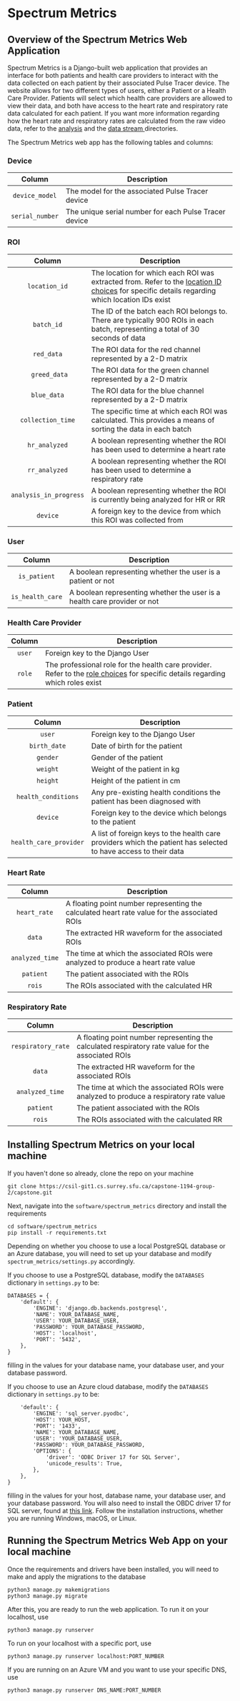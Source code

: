 # Spectrum Metrics
## Overview of the Spectrum Metrics Web Application
Spectrum Metrics is a Django-built web application that provides an interface for both patients and health care providers to interact with the data collected on each patient by their associated Pulse Tracer device. The website allows for two different types of users, either a Patient or a Health Care Provider. Patients will select which health care providers are allowed to view their data, and both have access to the heart rate and respiratory rate data calculated for each patient. If you want more information regarding how the heart rate and respiratory rates are calculated from the raw video data, refer to the [analysis](https://csil-git1.cs.surrey.sfu.ca/capstone-1194-group-2/capstone/tree/master/software/analysis) and the [data stream ](https://csil-git1.cs.surrey.sfu.ca/capstone-1194-group-2/capstone/tree/master/software/data_stream) directories.

The Spectrum Metrics web app has the following tables and columns:

### Device
| Column | Description |
| :----: | ----------- |
| `device_model` | The model for the associated Pulse Tracer device |
| `serial_number` | The unique serial number for each Pulse Tracer device |

### ROI
| Column | Description |
| :----: | ----------- |
| `location_id` | The location for which each ROI was extracted from. Refer to the [location ID choices](https://csil-git1.cs.surrey.sfu.ca/capstone-1194-group-2/capstone/blob/master/software/spectrum_metrics/pulse_tracer/models.py#L26) for specific details regarding which location IDs exist |
| `batch_id` | The ID of the batch each ROI belongs to. There are typically 900 ROIs in each batch, representing a total of 30 seconds of data |
| `red_data` | The ROI data for the red channel represented by a 2-D matrix |
| ` greed_data` | The ROI data for the green channel represented by a 2-D matrix |
| `blue_data` | The ROI data for the blue channel represented by a 2-D matrix |
| `collection_time` | The specific time at which each ROI was calculated. This provides a means of sorting the data in each batch |
| `hr_analyzed` | A boolean representing whether the ROI has been used to determine a heart rate |
| `rr_analyzed` | A boolean representing whether the ROI has been used to determine a respiratory rate |
| `analysis_in_progress` | A boolean representing whether the ROI is currently being analyzed for HR or RR |
| `device` | A foreign key to the device from which this ROI was collected from |

### User
| Column | Description |
| :----: | ----------- |
| `is_patient` | A boolean representing whether the user is a patient or not |
| `is_health_care` | A boolean representing whether the user is a health care provider or not |

### Health Care Provider
| Column | Description |
| :----: | ----------- |
| `user` | Foreign key to the Django User |
| `role` | The professional role for the health care provider. Refer to the [role choices](https://csil-git1.cs.surrey.sfu.ca/capstone-1194-group-2/capstone/blob/master/software/spectrum_metrics/pulse_tracer/models.py#L158) for specific details regarding which roles exist |

### Patient
| Column | Description |
| :----: | ----------- |
| `user`| Foreign key to the Django User |
| `birth_date` | Date of birth for the patient |
| `gender` | Gender of the patient |
| `weight` | Weight of the patient in kg |
| `height` | Height of the patient in cm |
|`health_conditions` | Any pre-existing health conditions the patient has been diagnosed with |
| `device` | Foreign key to the device which belongs to the patient |
| `health_care_provider` | A list of foreign keys to the health care providers which the patient has selected to have access to their data |

### Heart Rate
| Column | Description |
| :----: | ----------- |
| `heart_rate` | A floating point number representing the calculated heart rate value for the associated ROIs |
| `data` | The extracted HR waveform for the associated ROIs |
| `analyzed_time` | The time at which the associated ROIs were analyzed to produce a heart rate value |
| `patient` | The patient associated with the ROIs |
| `rois` | The ROIs associated with the calculated HR |

### Respiratory Rate
| Column | Description |
| :----: | ----------- |
| `respiratory_rate` | A floating point number representing the calculated respiratory rate value for the associated ROIs |
| `data` | The extracted HR waveform for the associated ROIs |
| `analyzed_time` | The time at which the associated ROIs were analyzed to produce a respiratory rate value |
| `patient` | The patient associated with the ROIs |
| `rois` | The ROIs associated with the calculated RR |


## Installing Spectrum Metrics on your local machine
If you haven't done so already, clone the repo on your machine 
```
git clone https://csil-git1.cs.surrey.sfu.ca/capstone-1194-group-2/capstone.git
```

Next, navigate into the `software/spectrum_metrics` directory and install the requirements
```
cd software/spectrum_metrics
pip install -r requirements.txt
```

Depending on whether you choose to use a local PostgreSQL database or an Azure database, you will need to set up your database and modify `spectrum_metrics/settings.py` accordingly. 

If you choose to use a PostgreSQL database, modify the `DATABASES` dictionary in `settings.py` to be:
```
DATABASES = {
    'default': {
        'ENGINE': 'django.db.backends.postgresql',
        'NAME': YOUR_DATABASE_NAME,
        'USER': YOUR_DATABASE_USER,
        'PASSWORD': YOUR_DATABASE_PASSWORD,
        'HOST': 'localhost',
        'PORT': '5432',
    },
}
```
filling in the values for your database name, your database user, and your database password. 

If you choose to use an Azure cloud database, modify the `DATABASES` dictionary in `settings.py` to be:
```DATABASES = {
    'default': {
        'ENGINE': 'sql_server.pyodbc',
        'HOST': YOUR_HOST,
        'PORT': '1433',
        'NAME': YOUR_DATABASE_NAME,
        'USER': 'YOUR_DATABASE_USER,
        'PASSWORD': YOUR_DATABASE_PASSWORD,
        'OPTIONS': {
            'driver': 'ODBC Driver 17 for SQL Server',
            'unicode_results': True,
        },
    },
}
```
filling in the values for your host, database name, your database user, and your database password. You will also need to install the OBDC driver 17 for SQL server, found at [this link](https://www.microsoft.com/en-us/download/details.aspx?id=56567). Follow the installation instructions, whether you are running Windows, macOS, or Linux. 



## Running the Spectrum Metrics Web App on your local machine 
Once the requirements and drivers have been installed, you will need to make and apply the migrations to the database
```
python3 manage.py makemigrations
python3 manage.py migrate
```

After this, you are ready to run the web application. To run it on your localhost, use
```
python3 manage.py runserver
```

To run on your localhost with a specific port, use
```
python3 manage.py runserver localhost:PORT_NUMBER
```

If you are running on an Azure VM and you want to use your specific DNS, use
```
python3 manage.py runserver DNS_NAME:PORT_NUMBER
```

